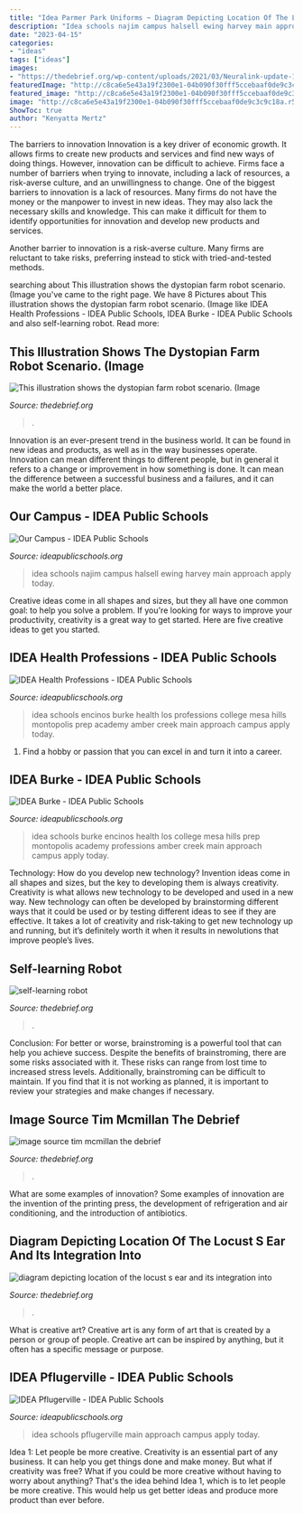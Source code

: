```yaml
---
title: "Idea Parmer Park Uniforms ~ Diagram Depicting Location Of The Locust S Ear And Its Integration Into"
description: "Idea schools najim campus halsell ewing harvey main approach apply today"
date: "2023-04-15"
categories:
- "ideas"
tags: ["ideas"]
images:
- "https://thedebrief.org/wp-content/uploads/2021/03/Neuralink-update-1068x601-1-770x433.jpg"
featuredImage: "http://c8ca6e5e43a19f2300e1-04b090f30fff5ccebaaf0de9c3c9c18a.r54.cf1.rackcdn.com/schools/idea-pflugerville-main-logo.svg"
featured_image: "http://c8ca6e5e43a19f2300e1-04b090f30fff5ccebaaf0de9c3c9c18a.r54.cf1.rackcdn.com/schools/idea-burke-logo-blue.svg"
image: "http://c8ca6e5e43a19f2300e1-04b090f30fff5ccebaaf0de9c3c9c18a.r54.cf1.rackcdn.com/schools/idea-pflugerville-main-logo.svg"
ShowToc: true
author: "Kenyatta Mertz"
---
```



The barriers to innovation
Innovation is a key driver of economic growth. It allows firms to create new products and services and find new ways of doing things. However, innovation can be difficult to achieve. Firms face a number of barriers when trying to innovate, including a lack of resources, a risk-averse culture, and an unwillingness to change.
One of the biggest barriers to innovation is a lack of resources. Many firms do not have the money or the manpower to invest in new ideas. They may also lack the necessary skills and knowledge. This can make it difficult for them to identify opportunities for innovation and develop new products and services.

Another barrier to innovation is a risk-averse culture. Many firms are reluctant to take risks, preferring instead to stick with tried-and-tested methods.

	

		
searching about This illustration shows the dystopian farm robot scenario. (Image you've came to the right page. We have 8 Pictures about This illustration shows the dystopian farm robot scenario. (Image like IDEA Health Professions - IDEA Public Schools, IDEA Burke - IDEA Public Schools and also self-learning robot. Read more:
		
    
## This Illustration Shows The Dystopian Farm Robot Scenario. (Image

<img loading=lazy src="https://thedebrief.org/wp-content/uploads/2021/03/Neuralink-update-1068x601-1-770x433.jpg" onerror="this.onerror=null;this.src='https://tse3.mm.bing.net/th?id=OIP.8aVH3GsZUKiBnz4bgoVj9gHaEK&amp;pid=15.1';" alt="This illustration shows the dystopian farm robot scenario. (Image">

_Source: thedebrief.org_

>. 

	

Innovation is an ever-present trend in the business world. It can be found in new ideas and products, as well as in the way businesses operate. Innovation can mean different things to different people, but in general it refers to a change or improvement in how something is done. It can mean the difference between a successful business and a failures, and it can make the world a better place.

    
## Our Campus - IDEA Public Schools

<img loading=lazy src="http://c8ca6e5e43a19f2300e1-04b090f30fff5ccebaaf0de9c3c9c18a.r54.cf1.rackcdn.com/schools/idea-ewing-halsell.svg" onerror="this.onerror=null;this.src='https://tse1.mm.bing.net/th?id=OIP.UiZZuSoVUM8xndhJkl-VwwHaEB&amp;pid=15.1';" alt="Our Campus - IDEA Public Schools">

_Source: ideapublicschools.org_

>idea schools najim campus halsell ewing harvey main approach apply today. 

	

Creative ideas come in all shapes and sizes, but they all have one common goal: to help you solve a problem. If you're looking for ways to improve your productivity, creativity is a great way to get started. Here are five creative ideas to get you started.

    
## IDEA Health Professions - IDEA Public Schools

<img loading=lazy src="http://c8ca6e5e43a19f2300e1-04b090f30fff5ccebaaf0de9c3c9c18a.r54.cf1.rackcdn.com/schools/idea-austinhealthprofessions-logo-blue.svg" onerror="this.onerror=null;this.src='https://tse3.mm.bing.net/th?id=OIP.fLQybPv1imWZVv47O5ISUAHaFu&amp;pid=15.1';" alt="IDEA Health Professions - IDEA Public Schools">

_Source: ideapublicschools.org_

>idea schools encinos burke health los professions college mesa hills montopolis prep academy amber creek main approach campus apply today. 

	

1. Find a hobby or passion that you can excel in and turn it into a career.

    
## IDEA Burke - IDEA Public Schools

<img loading=lazy src="http://c8ca6e5e43a19f2300e1-04b090f30fff5ccebaaf0de9c3c9c18a.r54.cf1.rackcdn.com/schools/idea-burke-logo-blue.svg" onerror="this.onerror=null;this.src='https://tse2.mm.bing.net/th?id=OIP.g1PYk4zuXb_D6dCxdT1hewHaFu&amp;pid=15.1';" alt="IDEA Burke - IDEA Public Schools">

_Source: ideapublicschools.org_

>idea schools burke encinos health los college mesa hills prep montopolis academy professions amber creek main approach campus apply today. 

	

Technology: How do you develop new technology?
Invention ideas come in all shapes and sizes, but the key to developing them is always creativity. Creativity is what allows new technology to be developed and used in a new way. New technology can often be developed by brainstorming different ways that it could be used or by testing different ideas to see if they are effective. It takes a lot of creativity and risk-taking to get new technology up and running, but it’s definitely worth it when it results in newolutions that improve people’s lives.

    
## Self-learning Robot

<img loading=lazy src="https://thedebrief.org/wp-content/uploads/2021/05/selflearningrobot.jpeg" onerror="this.onerror=null;this.src='https://tse4.mm.bing.net/th?id=OIP.xRyKEGuMYzSO8u-Q7IECfQHaE3&amp;pid=15.1';" alt="self-learning robot">

_Source: thedebrief.org_

>. 

	

Conclusion: For better or worse, brainstroming is a powerful tool that can help you achieve success.
Despite the benefits of brainstroming, there are some risks associated with it. These risks can range from lost time to increased stress levels. Additionally, brainstroming can be difficult to maintain. If you find that it is not working as planned, it is important to review your strategies and make changes if necessary.

    
## Image Source Tim Mcmillan The Debrief

<img loading=lazy src="https://thedebrief.org/wp-content/uploads/2021/05/police_Pic_2-1024x536.jpg" onerror="this.onerror=null;this.src='https://tse2.mm.bing.net/th?id=OIP.BqoxaHDN_MJlUAsUlHEVgwHaD4&amp;pid=15.1';" alt="image source tim mcmillan the debrief">

_Source: thedebrief.org_

>. 

	

What are some examples of innovation?
Some examples of innovation are the invention of the printing press, the development of refrigeration and air conditioning, and the introduction of antibiotics.

    
## Diagram Depicting Location Of The Locust S Ear And Its Integration Into

<img loading=lazy src="https://thedebrief.org/wp-content/uploads/2021/03/sensors-1400x981.jpg" onerror="this.onerror=null;this.src='https://tse4.mm.bing.net/th?id=OIP.gYzQGTvpjsH_9lg6WHEnMgHaFM&amp;pid=15.1';" alt="diagram depicting location of the locust s ear and its integration into">

_Source: thedebrief.org_

>. 

	

What is creative art?
Creative art is any form of art that is created by a person or group of people. Creative art can be inspired by anything, but it often has a specific message or purpose.

    
## IDEA Pflugerville - IDEA Public Schools

<img loading=lazy src="http://c8ca6e5e43a19f2300e1-04b090f30fff5ccebaaf0de9c3c9c18a.r54.cf1.rackcdn.com/schools/idea-pflugerville-main-logo.svg" onerror="this.onerror=null;this.src='https://tse2.mm.bing.net/th?id=OIP.I1flL_INM1-dxeBkTX3fQAHaEB&amp;pid=15.1';" alt="IDEA Pflugerville - IDEA Public Schools">

_Source: ideapublicschools.org_

>idea schools pflugerville main approach campus apply today. 

	

Idea 1: Let people be more creative.
Creativity is an essential part of any business. It can help you get things done and make money. But what if creativity was free? What if you could be more creative without having to worry about anything? That's the idea behind Idea 1, which is to let people be more creative. This would help us get better ideas and produce more product than ever before.

